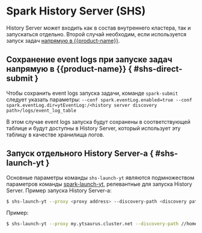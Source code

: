 # Spark History Server (SHS)

History Server может входить как в состав внутреннего кластера, так и запускаться отдельно. Второй случай необходим, если используется запуск задач [напрямую в {{product-name}}](../../../../../user-guide/data-processing/spyt/launch.md#submit).

## Сохранение event logs при запуске задач напрямую в {{product-name}} { #shs-direct-submit }

Чтобы сохранить event logs запуска задачи, команде `spark-submit` следует указать параметры:
`--conf spark.eventLog.enabled=true --conf spark.eventLog.dir=ytEventLog:/<history server discovery path>/logs/event_log_table`

В этом случае event logs запуска будут сохранены в соответствующей таблице и будут доступны в History Server, который использует эту таблицу в качестве хранилища логов.

## Запуск отдельного History Server-а { #shs-launch-yt }

Основные параметры команды `shs-launch-yt` являются подмножеством параметров команды [spark-launch-yt](../../../../../user-guide/data-processing/spyt/cluster/cluster-start.md#spark-launch-yt-params), релевантные для запуска History Server. Пример запуска History Server-а:

```bash
$ shs-launch-yt --proxy <proxy address> --discovery-path <discovery path>
```

Пример:

```bash
$ shs-launch-yt --proxy my.ytsaurus.cluster.net --discovery-path //home/user/spark/discovery
```

